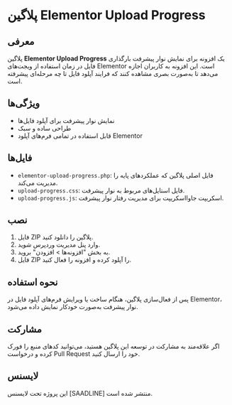 # پلاگین Elementor Upload Progress

## معرفی
پلاگین **Elementor Upload Progress** یک افزونه برای نمایش نوار پیشرفت بارگذاری فایل در زمان استفاده از ویجت‌های Elementor است. این افزونه به کاربران اجازه می‌دهد تا به‌صورت بصری مشاهده کنند که فرایند آپلود فایل تا چه مرحله‌ای پیشرفته است.

## ویژگی‌ها
- نمایش نوار پیشرفت برای آپلود فایل‌ها
- طراحی ساده و سبک
- قابل استفاده در تمامی فرم‌های آپلود Elementor

## فایل‌ها
- `elementor-upload-progress.php`: فایل اصلی پلاگین که عملکردهای پایه را مدیریت می‌کند.
- `upload-progress.css`: فایل استایل‌های مربوط به نوار پیشرفت.
- `upload-progress.js`: اسکریپت جاوااسکریپت برای مدیریت رفتار نوار پیشرفت.

## نصب
1. فایل ZIP پلاگین را دانلود کنید.
2. وارد پنل مدیریت وردپرس شوید.
3. به بخش "افزونه‌ها > افزودن" بروید.
4. فایل ZIP را آپلود کرده و افزونه را فعال کنید.

## نحوه استفاده
پس از فعال‌سازی پلاگین، هنگام ساخت یا ویرایش فرم‌های آپلود فایل در Elementor، نوار پیشرفت به‌صورت خودکار نمایش داده می‌شود.

## مشارکت
اگر علاقه‌مند به مشارکت در توسعه این پلاگین هستید، می‌توانید کدهای منبع را فورک کرده و درخواست Pull Request خود را ارسال کنید.

## لایسنس
این پروژه تحت لایسنس [SAADLINE] منتشر شده است.
